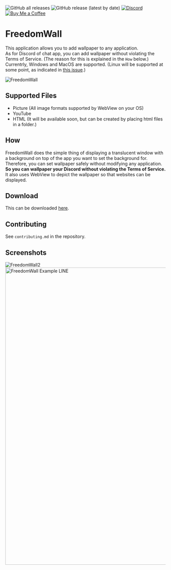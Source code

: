 ![GitHub all releases](https://img.shields.io/github/downloads/tasuren/FreedomWall/total) ![GitHub release (latest by date)](https://img.shields.io/github/v/release/tasuren/FreedomWall) [![Discord](https://img.shields.io/discord/777430548951728149?label=chat&logo=discord)](https://discord.gg/kfMwZUyGFG) [![Buy Me a Coffee](https://img.shields.io/badge/-tasuren-E9EEF3?label=Buy%20Me%20a%20Coffee&logo=buymeacoffee)](https://www.buymeacoffee.com/tasuren)
# FreedomWall
This application allows you to add wallpaper to any application.  
As for Discord of chat app, you can add wallpaper without violating the Terms of Service.
(The reason for this is explained in the `How` below.)  
Currentrly, Windows and MacOS are supported.
(Linux will be supported at some point, as indicated in [this issue](https://github.com/tasuren/FreedomWall/issues/14).)  

![FreedomWall](https://user-images.githubusercontent.com/45121209/161414150-61a726fb-60be-4007-964a-448d62d6c60a.gif)

## Supported Files
* Picture (All image formats supported by WebView on your OS)
* YouTube
* HTML (It will be available soon, but can be created by placing html files in a folder.)

## How
FreedomWall does the simple thing of displaying a translucent window with a background on top of the app you want to set the background for.  
Therefore, you can set wallpaper safely without modifying any application.  
**So you can wallpaper your Discord without violating the Terms of Service.**  
It also uses WebView to depict the wallpaper so that websites can be displayed.

## Download
This can be downloaded [here](https://github.com/tasuren/FreedomWall/releases).

## Contributing
See `contributing.md` in the repository.

## Screenshots
![FreedomWall2](https://user-images.githubusercontent.com/45121209/161414647-ef6d405f-8edb-4ea1-b0fb-3e4414be1f80.gif)  
<img width="931" alt="FreedomWall Example LINE" src="https://user-images.githubusercontent.com/45121209/161413770-5b8616da-9509-4205-9f10-f62e52731a4f.png">